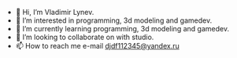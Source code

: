 - 👋 Hi, I’m Vladimir Lynev.
- 👀 I’m interested in programming, 3d modeling and gamedev.
- 🌱 I’m currently learning programming, 3d modeling and gamedev.
- 💞️ I’m looking to collaborate on with studio.
- 📫 How to reach me e-mail djdf112345@yandex.ru
